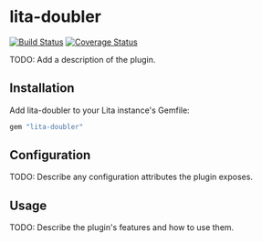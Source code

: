 # lita-doubler

[![Build Status](https://travis-ci.org/danielmoralesp/lita-doubler.png?branch=master)](https://travis-ci.org/danielmoralesp/lita-doubler)
[![Coverage Status](https://coveralls.io/repos/danielmoralesp/lita-doubler/badge.png)](https://coveralls.io/r/danielmoralesp/lita-doubler)

TODO: Add a description of the plugin.

## Installation

Add lita-doubler to your Lita instance's Gemfile:

``` ruby
gem "lita-doubler"
```

## Configuration

TODO: Describe any configuration attributes the plugin exposes.

## Usage

TODO: Describe the plugin's features and how to use them.
